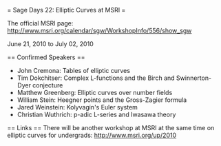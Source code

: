 = Sage Days 22: Elliptic Curves at MSRI =

 The official MSRI page: http://www.msri.org/calendar/sgw/WorkshopInfo/556/show_sgw

 June 21, 2010 to July 02, 2010

== Confirmed Speakers ==

   * John Cremona: Tables of elliptic curves
   * Tim Dokchitser: Complex L-functions and the Birch and Swinnerton-Dyer conjecture
   * Matthew Greenberg: Elliptic curves over number fields
   * William Stein: Heegner points and the Gross-Zagier formula
   * Jared Weinstein: Kolyvagin's Euler system
   * Christian Wuthrich: p-adic L-series and Iwasawa theory

== Links ==
   There will be another workshop at MSRI at the same time on elliptic curves for undergrads: http://www.msri.org/up/2010
